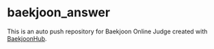 # baekjoon_answer
This is an auto push repository for Baekjoon Online Judge created with [BaekjoonHub](https://github.com/BaekjoonHub/BaekjoonHub).
